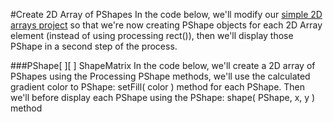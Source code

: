 #Create 2D Array of PShapes
In the code below, we'll modify our [simple 2D arrays project](/2d-arrays-with-lerpcolor.md) so that we're now creating PShape objects for each 2D Array element (instead of using processing rect()), then we'll display those PShape in a second step of the process.

###PShape[ ][ ] ShapeMatrix
In the code below, we'll create a 2D array of PShapes using the Processing PShape methods, we'll use the calculated gradient color to PShape: setFill( color ) method for each PShape. Then we'll before display each PShape using the PShape: shape( PShape, x, y ) method 


